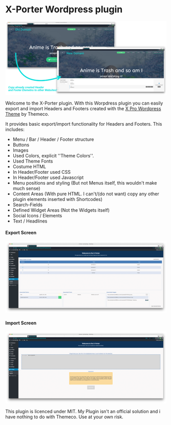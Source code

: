# X-Porter Wordpress plugin

![headerimage](/images/doku-1.png)

Welcome to the X-Porter plugin. With this Worpdress plugin you can easily export and import Headers and Footers created 
with the [X Pro Wordpress Theme](https://theme.co/) by Themeco. 

It provides basic export/import functionality for Headers and Footers. This includes: 
* Menu / Bar / Header / Footer structure
* Buttons
* Images
* Used Colors, explicit ''Theme Colors''. 
* Used Theme Fonts
* Costume HTML 
* In Header/Footer used CSS
* In Header/Footer used Javascript
* Menu positions and styling (But not Menus itself, this wouldn't make much sense)
* Content Areas (With pure HTML. I can't/(do not want) copy any other plugin elements inserted with Shortcodes)
* Search-Fields
* Defined Widget Areas (Not the Widgets itself)
* Social Icons / Elements
* Text / Headlines


#### Export Screen
![screen1](/images/doku-2.png)


#### Import Screen
![screen2](/images/doku-3.png)



This plugin is licenced under MIT. My Plugin isn't an official solution and i have nothing to do with Themeco. Use at your own risk. 

